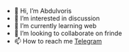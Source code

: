- 👋 Hi, I’m Abdulvoris
- 👀 I’m interested in discussion
- 🌱 I’m currently learning web
- 💞️ I’m looking to collaborate on frinde
- 📫 How to reach me [Telegram](https://t.me/abdulvoris_urolov)

<!---
Learner-Teacher/Learner-Teacher is a ✨ special ✨ repository because its `README.md` (this file) appears on your GitHub profile.
You can click the Preview link to take a look at your changes.
--->
